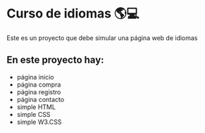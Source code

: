# Curso de idiomas 🌎💻

Este es un proyecto que debe simular una página web de idiomas

## En este proyecto hay:
* página inicio
* página compra
* página registro
* página contacto
* simple HTML
* simple CSS 
* simple W3.CSS
